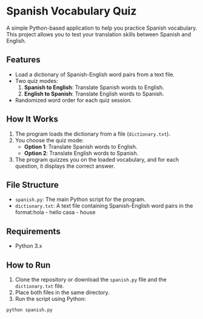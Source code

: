# Spanish Vocabulary Quiz

A simple Python-based application to help you practice Spanish vocabulary. This project allows you to test your translation skills between Spanish and English.

## Features

- Load a dictionary of Spanish-English word pairs from a text file.
- Two quiz modes:
  1. **Spanish to English**: Translate Spanish words to English.
  2. **English to Spanish**: Translate English words to Spanish.
- Randomized word order for each quiz session.

## How It Works

1. The program loads the dictionary from a file (`dictionary.txt`).
2. You choose the quiz mode:
   - **Option 1**: Translate Spanish words to English.
   - **Option 2**: Translate English words to Spanish.
3. The program quizzes you on the loaded vocabulary, and for each question, it displays the correct answer.

## File Structure

- `spanish.py`: The main Python script for the program.
- `dictionary.txt`: A text file containing Spanish-English word pairs in the format:hola - hello casa - house

## Requirements

- Python 3.x

## How to Run

1. Clone the repository or download the `spanish.py` file and the `dictionary.txt` file.
2. Place both files in the same directory.
3. Run the script using Python:
 ```bash
 python spanish.py

